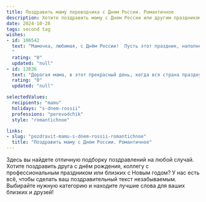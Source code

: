 ```yaml
---
title: Поздравить маму переводчика с Днем России. Романтичное
description: Хотите поздравить маму с Днем России или другим праздником? Наш ИИ создаст незабываемое поздравление, а вы обязательно выделитесь среди других.  
date: 2024-10-28
tags: second tag
wishes:
- id: 106542
  text: "Мамочка, любимая, с Днём России!  Пусть этот праздник, наполненный гордостью за нашу страну, станет для тебя символом нашей нерушимой связи, такой же сильной и прекрасной, как твои переводы, которые словно мосты соединяют культуры и сердца.  Моя любовь к тебе – это бесконечный, неповторимый шедевр, который я буду переводить на язык ласки и заботы всю свою жизнь. С праздником!
  "
  rating: "0"
  updated: "null"
- id: 13836
  text: "Дорогая мама, в этот прекрасный день, когда вся страна празднует День России, я хочу поздравить тебя с этим великим праздником. Ты, как профессиональный переводчик, открываешь для нас миры, зашифрованные в словах и фразах, и помогаешь нам понимать друг друга лучше. Твоя любовь к языкам и культурам вдохновляет меня каждый день. Пусть этот день принесет тебе столько же радости и удовлетворения, сколько ты приносишь другим своим трудом и заботой. С Днем России, мама! Ты - мое самое большое счастье!"
  rating: "0"
  updated: "null"

selectedValues:
  recipients: "mamu"
  holidays: "s-dnem-rossii"
  professions: "perevodchik"
  style: "romantichnoe"

links:
- slug: "pozdravit-mamu-s-dnem-rossii-romantichnoe"
  title: "Поздравить маму с Днем России. Романтичное"
---
```


Здесь вы найдете отличную подборку поздравлений на любой случай.
Хотите поздравить друга с днём рождения, коллегу с профессиональным праздником или близких с Новым годом? У нас есть всё, чтобы сделать ваш поздравительный текст незабываемым. Выбирайте нужную категорию и находите лучшие слова для ваших близких и друзей!
